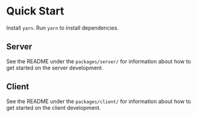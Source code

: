 # Quick Start

Install `yarn`.
Run `yarn` to install dependencies.

## Server

See the README under the `packages/server/` for information about how to get started on the server development.

## Client

See the README under the `packages/client/` for information about how to get started on the client development.
